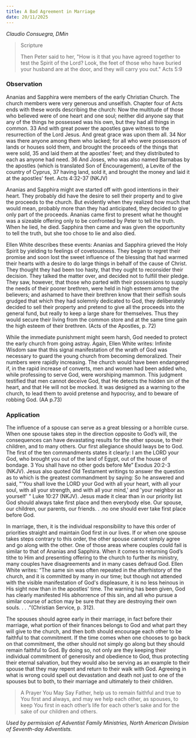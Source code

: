 ```yaml
---
title: A Bad Agreement in Marriage
date: 20/11/2025
---
```


_Claudio Consuegra, DMin_

> <p>Scripture</p>
> Then Peter said to her, "How is it that you have agreed together to test the Spirit of the Lord? Look, the feet of those who have buried your husband are at the door, and they will carry you out." Acts 5:9

### Observation

Ananias and Sapphira were members of the early Christian Church. The church members were very generous and unselfish. Chapter four of Acts ends with these words describing the church: Now the multitude of those who believed were of one heart and one soul; neither did anyone say that any of the things he possessed was his own, but they had all things in common. 33 And with great power the apostles gave witness to the resurrection of the Lord Jesus. And great grace was upon them all. 34 Nor was there anyone among them who lacked; for all who were possessors of lands or houses sold them, and brought the proceeds of the things that were sold, 35 and laid them at the apostles' feet; and they distributed to each as anyone had need. 36 And Joses, who was also named Barnabas by the apostles (which is translated Son of Encouragement), a Levite of the country of Cyprus, 37 having land, sold it, and brought the money and laid it at the apostles' feet. Acts 4:32-37 (NKJV)

Ananias and Sapphira might ave started off with good intentions in their heart. They probably did have the desire to sell their property and to give the proceeds to the church. But evidently when they realized how much that would mean, probably more than they had anticipated, they decided to give only part of the proceeds. Ananias came first to present what he thought was a sizeable offering only to be confronted by Peter to tell the truth. When he lied, he died. Sapphira then came and was given the opportunity to tell the truth, but she too chose to lie and also died.

Ellen White describes these events: Ananias and Sapphira grieved the Holy Spirit by yielding to feelings of covetousness. They began to regret their promise and soon lost the sweet influence of the blessing that had warmed their hearts with a desire to do large things in behalf of the cause of Christ. They thought they had been too hasty, that they ought to reconsider their decision. They talked the matter over, and decided not to fulfill their pledge. They saw, however, that those who parted with their possessions to supply the needs of their poorer brethren, were held in high esteem among the believers; and ashamed to have their brethren know that their selfish souls grudged that which they had solemnly dedicated to God, they deliberately decided to sell their property and pretend to give all the proceeds into the general fund, but really to keep a large share for themselves. Thus they would secure their living from the common store and at the same time gain the high esteem of their brethren. (Acts of the Apostles, p. 72)

While the immediate punishment might seem harsh, God needed to protect the early church from going astray. Again, Ellen White writes: Infinite Wisdom saw that this signal manifestation of the wrath of God was necessary to guard the young church from becoming demoralized. Their numbers were rapidly increasing. The church would have been endangered if, in the rapid increase of converts, men and women had been added who, while professing to serve God, were worshiping mammon. This judgment testified that men cannot deceive God, that He detects the hidden sin of the heart, and that He will not be mocked. It was designed as a warning to the church, to lead them to avoid pretense and hypocrisy, and to beware of robbing God. (AA p.73)

### Application

The influence of a spouse can serve as a great blessing or a horrible curse. When one spouse takes step in the direction opposite to God’s will, the consequences can have devastating results for the other spouse, to their children, and to many others. Our first allegiance should lways be to God. The first of the ten commandments states it clearly: I am the LORD your God, who brought you out of the land of Egypt, out of the house of bondage. 3 You shall have no other gods before Me” Exodus 20:2-3 (NKJV). Jesus also quoted Old Testament writings to answer the question as to which is the greatest commandment by saying: So he answered and said, "'You shall love the LORD your God with all your heart, with all your soul, with all your strength, and with all your mind,' and 'your neighbor as yourself' " Luke 10:27 (NKJV). Jesus made it clear than in our priority list God should always take first place and then everybody else. Our spouse, our children, our parents, our friends. . .no one should ever take first place before God.

In marriage, then, it is the individual responsibility to have this order of priorities straight and maintain God first in our lives. If or when one spouse takes steps contrary to this order, the other spouse cannot simply agree and go along with the other. One of those areas where couples could fail is similar to that of Ananias and Sapphira. When it comes to returning God’s tithe to Him and presenting offering to the church to further its ministry, many couples have disagreements and in many cases defraud God. Ellen White writes: “The same sin was often repeated in the afterhistory of the church, and it is committed by many in our time; but though not attended with the visible manifestation of God's displeasure, it is no less heinous in His sight now than in the apostles' time. The warning has been given, God has clearly manifested His abhorrence of this sin, and all who pursue a similar course of action may be sure that they are destroying their own souls. . . .”(Christian Service, p. 312).

The spouses should agree early in their marriage, in fact before their marriage, what portion of their finances belongs to God and what part they will give to the church, and then both should encourage each other to be faithful to that commitment. If the time comes when one chooses to go back on that commitment, the other should not simply go along but they should remain faithful to God. By doing so, not only are they keeping their individual commitment of generosity and obedience to God, thus protecting their eternal salvation, but they would also be serving as an example to their spouse that they may repent and return to their walk with God. Agreeing in what is wrong could spell out devastation and death not just to one of the spouses but to both, to their marriage and ultimately to their children.

> <callout>A Prayer You May Say</callout>
> Father, help us to remain faithful and true to You first and always, and may we help each other, as spouses, to keep You first in each other’s life for each other’s sake and for the sake of our children and others.

_Used by permission of Adventist Family Ministries, North American Division of Seventh-day Adventists._